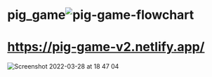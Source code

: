# pig_game![pig-game-flowchart](https://user-images.githubusercontent.com/62755319/160436494-7c46fe04-93cf-4aca-8353-cde89f8b418c.png)


# https://pig-game-v2.netlify.app/


![Screenshot 2022-03-28 at 18 47 04](https://user-images.githubusercontent.com/62755319/160438440-dad7a750-ba99-446b-850e-83f596567da9.png)
